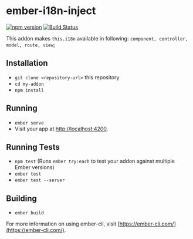 # ember-i18n-inject
[![npm version](https://badge.fury.io/js/ember-i18n-inject.svg)](https://badge.fury.io/js/ember-i18n-inject)
[![Build Status](https://travis-ci.org/kellyselden/ember-i18n-inject.svg?branch=master)](https://travis-ci.org/kellyselden/ember-i18n-inject)

This addon makes `this.i18n` available in following: `component, controller, model, route, view`;

## Installation

* `git clone <repository-url>` this repository
* `cd my-addon`
* `npm install`

## Running

* `ember serve`
* Visit your app at [http://localhost:4200](http://localhost:4200).

## Running Tests

* `npm test` (Runs `ember try:each` to test your addon against multiple Ember versions)
* `ember test`
* `ember test --server`

## Building

* `ember build`

For more information on using ember-cli, visit [https://ember-cli.com/](https://ember-cli.com/).
